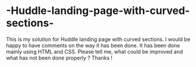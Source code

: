 # -Huddle-landing-page-with-curved-sections-
This is my solution for Huddle landing page with curved sections. I would be happy to have comments on the way it has been done. It has been done mainly using HTML and CSS. Please tell me, what could be improved and what has not been done properly ? Thanks !
